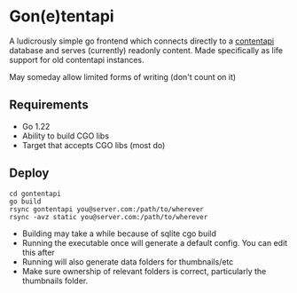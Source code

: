 # Gon(e)tentapi

A ludicrously simple go frontend which connects directly to a 
[contentapi](https://github.com/randomouscrap98/contentapi) database
and serves (currently) readonly content. Made specifically as 
life support for old contentapi instances. 

May someday allow limited forms of writing (don't count on it)

## Requirements

- Go 1.22
- Ability to build CGO libs
- Target that accepts CGO libs (most do)

## Deploy

```
cd gontentapi
go build
rsync gontentapi you@server.com:/path/to/wherever
rsync -avz static you@server.com:/path/to/wherever
```

- Building may take a while because of sqlite cgo build
- Running the executable once will generate a default config. You can edit this after
- Running will also generate data folders for thumbnails/etc
- Make sure ownership of relevant folders is correct, particularly the 
  thumbnails folder.
